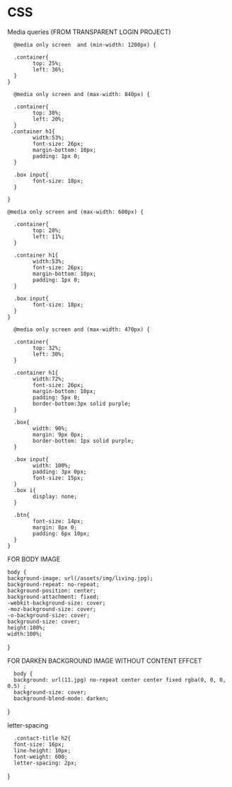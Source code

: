 # CSS

Media queries (FROM TRANSPARENT LOGIN PROJECT)


      @media only screen  and (min-width: 1200px) {
      
      .container{
            top: 25%;
            left: 36%;
      }
    }

      @media only screen and (max-width: 840px) {
      
      .container{
            top: 30%;
            left: 20%;
      }
     .container h1{
            width:53%;
            font-size: 26px;
            margin-bottom: 10px;
            padding: 1px 0;
      }

      .box input{
            font-size: 18px;
      }
    
    }

    @media only screen and (max-width: 600px) {
      
      .container{
            top: 28%;
            left: 11%;
      }

      .container h1{
            width:53%;
            font-size: 26px;
            margin-bottom: 10px;
            padding: 1px 0;
      }

      .box input{
            font-size: 18px;
      }
    }

      @media only screen and (max-width: 470px) {
      
      .container{
            top: 32%;
            left: 30%;
      }

      .container h1{
            width:72%;
            font-size: 26px;
            margin-bottom: 10px;
            padding: 5px 0;
            border-bottom:3px solid purple;
      }

      .box{
            width: 90%;
            margin: 9px 0px;
            border-bottom: 1px solid purple;
      }
      
      .box input{
            width: 100%;
            padding: 3px 0px;
            font-size: 15px;
      }
      .box i{
            display: none;
      }

      .btn{
            font-size: 14px;
            margin: 8px 0;
            padding: 6px 10px;
      }
    }


    
    
  FOR BODY IMAGE
  
    body { 
    background-image: url(/assets/img/living.jpg); 
    background-repeat: no-repeat; 
    background-position: center;
    background-attachment: fixed;       
    -webkit-background-size: cover;
    -moz-background-size: cover;
    -o-background-size: cover;
    background-size: cover;
    height:100%;
    width:100%; 
}   

FOR DARKEN BACKGROUND IMAGE WITHOUT CONTENT EFFCET

      body {
      background: url(11.jpg) no-repeat center center fixed rgba(0, 0, 0, 0.5) ;
      background-size: cover;
      background-blend-mode: darken;

}

letter-spacing

      .contact-title h2{
      font-size: 16px;
      line-height: 10px;
      font-weight: 600;
      letter-spacing: 2px;

}
